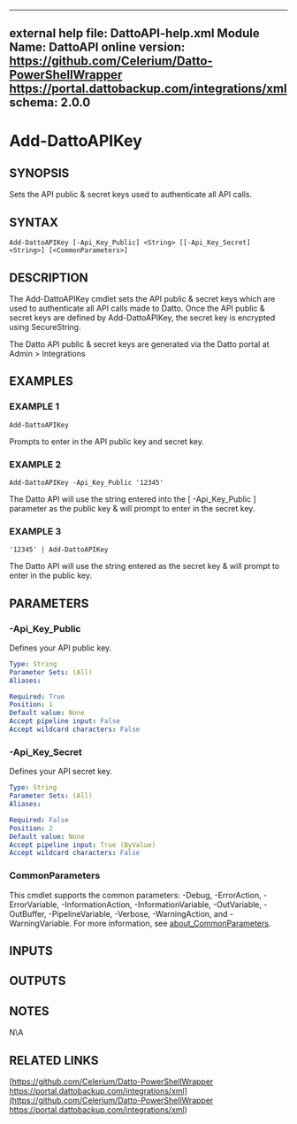 ﻿<!---
    layout: page
    title: "Add-DattoAPIKey"
    permalink: /Add-DattoAPIKey/
--->


---
external help file: DattoAPI-help.xml
Module Name: DattoAPI
online version: https://github.com/Celerium/Datto-PowerShellWrapper
https://portal.dattobackup.com/integrations/xml
schema: 2.0.0
---

# Add-DattoAPIKey

## SYNOPSIS
Sets the API public & secret keys used to authenticate all API calls.

## SYNTAX

```
Add-DattoAPIKey [-Api_Key_Public] <String> [[-Api_Key_Secret] <String>] [<CommonParameters>]
```

## DESCRIPTION
The Add-DattoAPIKey cmdlet sets the API public & secret keys which are used to authenticate all API calls made to Datto.
Once the API public & secret keys are defined by Add-DattoAPIKey, the secret key is encrypted using SecureString.

The Datto API public & secret keys are generated via the Datto portal at Admin \> Integrations

## EXAMPLES

### EXAMPLE 1
```
Add-DattoAPIKey
```

Prompts to enter in the API public key and secret key.

### EXAMPLE 2
```
Add-DattoAPIKey -Api_Key_Public '12345'
```

The Datto API will use the string entered into the \[ -Api_Key_Public \] parameter as the
public key & will prompt to enter in the secret key.

### EXAMPLE 3
```
'12345' | Add-DattoAPIKey
```

The Datto API will use the string entered as the secret key & will prompt to enter in the public key.

## PARAMETERS

### -Api_Key_Public
Defines your API public key.

```yaml
Type: String
Parameter Sets: (All)
Aliases:

Required: True
Position: 1
Default value: None
Accept pipeline input: False
Accept wildcard characters: False
```

### -Api_Key_Secret
Defines your API secret key.

```yaml
Type: String
Parameter Sets: (All)
Aliases:

Required: False
Position: 2
Default value: None
Accept pipeline input: True (ByValue)
Accept wildcard characters: False
```

### CommonParameters
This cmdlet supports the common parameters: -Debug, -ErrorAction, -ErrorVariable, -InformationAction, -InformationVariable, -OutVariable, -OutBuffer, -PipelineVariable, -Verbose, -WarningAction, and -WarningVariable. For more information, see [about_CommonParameters](http://go.microsoft.com/fwlink/?LinkID=113216).

## INPUTS

## OUTPUTS

## NOTES
N\A

## RELATED LINKS

[https://github.com/Celerium/Datto-PowerShellWrapper
https://portal.dattobackup.com/integrations/xml](https://github.com/Celerium/Datto-PowerShellWrapper
https://portal.dattobackup.com/integrations/xml)

